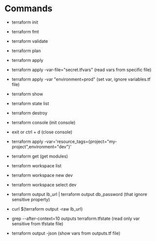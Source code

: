 # Commands

- terraform init
- terraform fmt
- terraform validate
- terraform plan
- terraform apply
- terraform apply -var-file="secret.tfvars" (read vars from specific file)
- terraform apply -var "environment=prod" (set var, ignore variables.tf file)
- terraform show
- terraform state list
- terraform destroy
- terraform console (init console)
- exit or ctrl + d (close console)
- terraform apply -var='resource_tags={project="my-project",environment="dev"}'
- terraform get (get modules)

- terraform workspace list
- terraform workspace new dev
- terraform workspace select dev

- terraform output lb_url | terraform output db_password (that ignore sensitive property)
- curl $(terraform output -raw lb_url)
- grep --after-context=10 outputs terraform.tfstate (read only var sensitive from tfstate file)
- terraform output -json (show vars from outputs.tf file)

